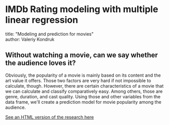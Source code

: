 # IMDb Rating modeling with multiple linear regression

title: "Modeling and prediction for movies"  
author: Valeriy Kondruk

## Without watching a movie, can we say whether the audience loves it?

Obviously, the popularity of a movie is mainly based on its content and the art value it offers. Those two factors are very hard if not impossible to calculate, though. However, there are certain characteristics of a movie that we can calculate and classify comparatively easy. Among others, those are genre, duration, and cast quality. Using those and other variables from the data frame, we'll create a prediction model for movie popularity among the audience.

[See an HTML version of the research here](https://vkjet.github.io/IMDb-Rating-Modeling/reg_model_project.html)
